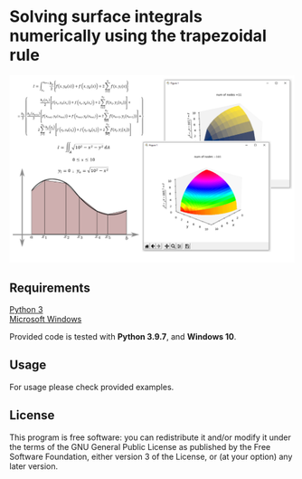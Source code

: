 # Solving surface integrals numerically using the trapezoidal rule

<p align="center">
  <img src="https://github.com/cosicp/solving-surface-integrals-numerically-using-the-trapezoidal-rule/blob/main/solving_surface_integrals_trapezoidal_rule.PNG">
</p>

## Requirements
[Python 3](https://www.python.org/downloads/)<br>
[Microsoft Windows](https://www.microsoft.com/en-us/windows)<br>


Provided code is tested with **Python 3.9.7**, and **Windows 10**.

## Usage

For usage please check provided examples. 

## License

This program is free software: you can redistribute it and/or modify
it under the terms of the GNU General Public License as 
published by the Free Software Foundation, either version 3 of the 
License, or (at your option) any later version.
  

